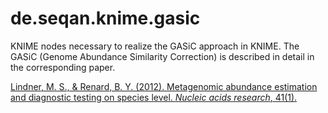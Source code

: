 de.seqan.knime.gasic
====================

KNIME nodes necessary to realize the GASiC approach in KNIME. The GASiC (Genome Abundance Similarity Correction) is described in detail in the corresponding paper. 

[Lindner, M. S., & Renard, B. Y. (2012). Metagenomic abundance estimation and diagnostic testing on species level. _Nucleic acids research_, 41(1).](http://dx.doi.org/10.1093/nar/gks803 "Metagenomic abundance estimation and diagnostic testing on species level.")